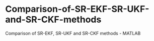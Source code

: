 # Comparison-of-SR-EKF-SR-UKF-and-SR-CKF-methods
Comparison of SR-EKF, SR-UKF and SR-CKF methods - MATLAB
